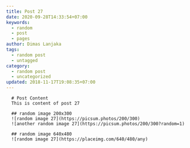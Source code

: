 ```yaml
---
title: Post 27
date: 2020-09-28T14:33:54+07:00
keywords:
  - random
  - post
  - pages
author: Dimas Lanjaka
tags:
  - random post
  - untagged
category:
  - random post
  - uncategorized
updated: 2018-11-17T19:08:35+07:00
---
```


      # Post Content
      This is content of post 27

      ## random image 200x300
      ![random image 27](https://picsum.photos/200/300)
      ![another random image 27](https://picsum.photos/200/300?random=1)

      ## random image 640x480
      ![random image 27](https://placeimg.com/640/480/any)
      